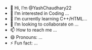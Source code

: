 - 👋 Hi, I’m @YashChaudhary22
- 👀 I’m interested in Coding ...
- 🌱 I’m currently learning C++/HTML...
- 💞️ I’m looking to collaborate on ...
- 📫 How to reach me ...
- 😄 Pronouns: ...
- ⚡ Fun fact: ...

<!---
YashChaudhary22/YashChaudhary22 is a ✨ special ✨ repository because its `README.md` (this file) appears on your GitHub profile.
You can click the Preview link to take a look at your changes.
--->
